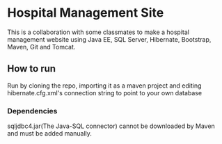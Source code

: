 # Hospital Management Site

This is a collaboration with some classmates to make a hospital management website using Java EE, SQL Server, Hibernate, Bootstrap, Maven, Git and Tomcat.

<h2>How to run</h2>
Run by cloning the repo, importing it as a maven project and editing hibernate.cfg.xml's connection string to point to your own database

<h3>Dependencies</h3>
sqljdbc4.jar(The Java-SQL connector) cannot be downloaded by Maven and must be added manually.

